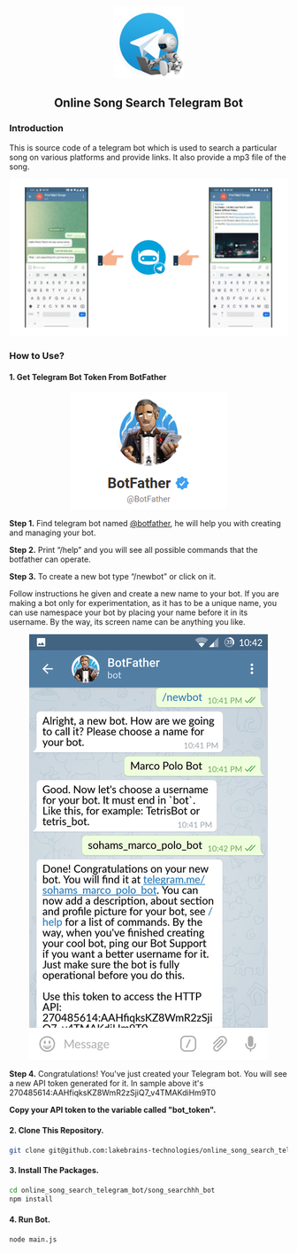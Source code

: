 <div align="center">
    <img src="https://github.com/lakebrains-technologies/online_song_search_telegram_bot/blob/main/assets/tbot.png" height="128">
    <h2>Online Song Search Telegram Bot</h2>
</div>

### Introduction

This is source code of a telegram bot which is used to search a particular song on various platforms  and provide links. It also provide a mp3 file of the song.
    <div align = "center">
    <img src="https://github.com/lakebrains-technologies/online_song_search_telegram_bot/blob/main/assets/intro.png">
    </div>
    

### How to Use?

#### 1. Get Telegram Bot Token From BotFather

<div align = "center">
    <img src="https://github.com/lakebrains-technologies/online_song_search_telegram_bot/blob/main/assets/botfather.png">
</div>
    
    
 **Step 1.** Find telegram bot named [@botfather](https://t.me/botfather), he will help you with creating and managing your bot.
    
    
 **Step 2.** Print “/help” and you will see all possible commands that the botfather can operate.
    
    
 **Step 3.** To create a new bot type “/newbot” or click on it.
    
 Follow instructions he given and create a new name to your bot. If you are making a bot only for experimentation, as it has to be a unique name, you can use         namespace your bot by placing your name before it in its username. By the way, its screen name can be anything you like.
        <div align = "center">
        <img src="https://github.com/lakebrains-technologies/online_song_search_telegram_bot/blob/main/assets/botfathermsg.png">
        </div>
    
 **Step 4.** Congratulations! You've just created your Telegram bot. You will see a new API token generated for it.
    In sample above it's 270485614:AAHfiqksKZ8WmR2zSjiQ7_v4TMAKdiHm9T0
    
    
**Copy your API token to the variable called "bot_token".**


#### 2. Clone This Repository.

```bash
git clone git@github.com:lakebrains-technologies/online_song_search_telegram_bot.git
```

#### 3. Install The Packages.

```bash
cd online_song_search_telegram_bot/song_searchhh_bot
npm install
```


#### 4. Run Bot.

```bash
node main.js
```
